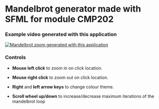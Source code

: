 # Mandelbrot generator made with SFML for module CMP202

### Example video generated with this application
[![Mandelbrot zoom generated with this application](https://img.youtube.com/vi/qXa0MGj3NfU/0.jpg)](https://www.youtube.com/watch?v=qXa0MGj3NfU)

### Controls

- **Mouse left click** to zoom in on click location.

- **Mouse right click** to zoom out on click location.

- **Right** and **left arrow keys** to change colour theme.

- **Scroll wheel up/down** to increase/decrease maximum iterations of the mandelbrot loop
